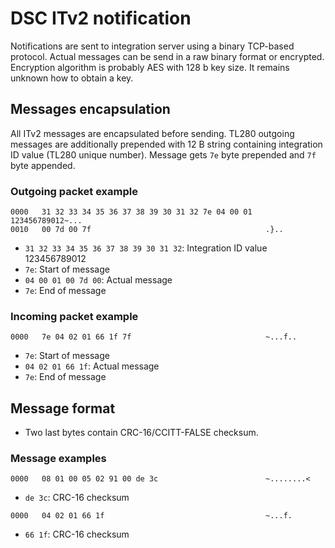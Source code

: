 # DSC ITv2 notification

Notifications are sent to integration server using a binary TCP-based protocol.
Actual messages can be send in a raw binary format or encrypted.
Encryption algorithm is probably AES with 128 b key size.
It remains unknown how to obtain a key.

## Messages encapsulation

All ITv2 messages are encapsulated before sending.
TL280 outgoing messages are additionally prepended with 12 B string containing integration ID value (TL280 unique number).
Message gets `7e` byte prepended and `7f` byte appended.

### Outgoing packet example

```
0000   31 32 33 34 35 36 37 38 39 30 31 32 7e 04 00 01   123456789012~...
0010   00 7d 00 7f                                       .}..
```

* `31 32 33 34 35 36 37 38 39 30 31 32`: Integration ID value 123456789012
* `7e`: Start of message
* `04 00 01 00 7d 00`: Actual message
* `7e`: End of message

### Incoming packet example

```
0000   7e 04 02 01 66 1f 7f                              ~...f..
```

* `7e`: Start of message
* `04 02 01 66 1f`: Actual message
* `7e`: End of message

## Message format

* Two last bytes contain CRC-16/CCITT-FALSE checksum.

### Message examples

```
0000   08 01 00 05 02 91 00 de 3c                        ~........<
```

* `de 3c`: CRC-16 checksum

```
0000   04 02 01 66 1f                                    ~...f.
```

* `66 1f`: CRC-16 checksum
